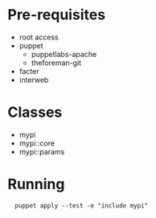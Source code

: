 # Pre-requisites

* root access
* puppet
  * puppetlabs-apache
  * theforeman-git
* facter
* interweb

# Classes

* mypi
* mypi::core
* mypi::params

# Running

      puppet apply --test -e "include mypi"
